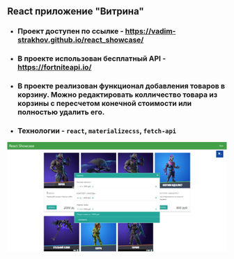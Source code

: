 ## React приложение "Витрина"

 - ### Проект доступен по ссылке - https://vadim-strakhov.github.io/react_showcase/
 - ### В проекте использован бесплатный API - https://fortniteapi.io/
 - ### В проекте реализован функционал добавления товаров в корзину. Можно редактировать колличество товара из корзины с пересчетом конечной стоимости или полностью удалить его.
 - ### Технологии - `react`, `materializecss`, `fetch-api`

![react_showcase](react_showcase.png)
